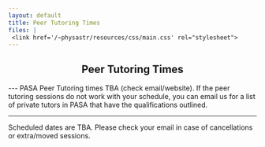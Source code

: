 ```yaml
---
layout: default
title: Peer Tutoring Times
files: |
 <link href='/~physastr/resources/css/main.css' rel="stylesheet">
---
```

<h2 style="text-align: center">Peer Tutoring Times</h2>
---
PASA Peer Tutoring times TBA (check email/website). If the peer tutoring sessions do not work with your schedule, you can email us for a list of private tutors in PASA that have the qualifications outlined.

---

Scheduled dates are TBA. Please check your email in case of cancellations or extra/moved sessions.
